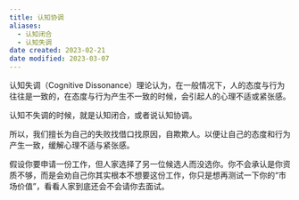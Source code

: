 ```yaml
---
title: 认知协调
aliases:
  - 认知闭合
  - 认知失调
date created: 2023-02-21
date modified: 2023-03-07
---
```


认知失调（Cognitive Dissonance）理论认为，在一般情况下，人的态度与行为往往是一致的，在态度与行为产生不一致的时候，会引起人的心理不适或紧张感。

认知不失调的时候，就是认知闭合，或者说认知协调。

所以，我们擅长为自己的失败找借口找原因，自欺欺人。以便让自己的态度和行为产生一致，缓解心理不适与紧张感。

假设你要申请一份工作，但人家选择了另一位候选人而没选你。你不会承认是你资质不够，而是会劝自己你其实根本不想要这份工作，你只是想再测试一下你的“市场价值”，看看人家到底还会不会请你去面试。

